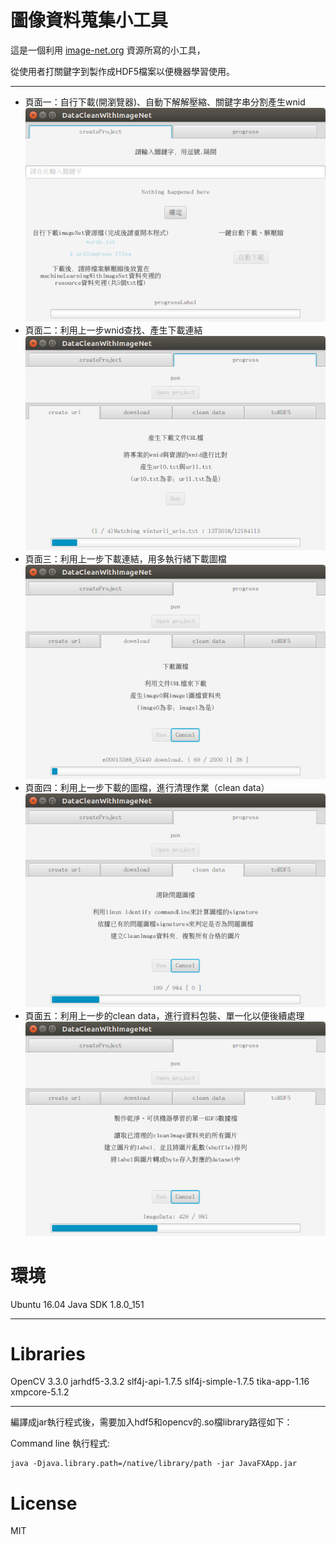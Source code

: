 
圖像資料蒐集小工具
===================

這是一個利用 <a href="http://image-net.org/" target="_blank">image-net.org</a> 資源所寫的小工具，

從使用者打關鍵字到製作成HDF5檔案以便機器學習使用。

----------

  - 頁面一：自行下載(開瀏覽器)、自動下解解壓縮、關鍵字串分割產生wnid
![圖一](img/javaDemo_stepOne.png)
  - 頁面二：利用上一步wnid查找、產生下載連結
![圖一](img/javaDemo_stepTwoRun.png)
  - 頁面三：利用上一步下載連結，用多執行緒下載圖檔
![圖一](img/javaDemo_stepThreeRun.png)
  - 頁面四：利用上一步下載的圖檔，進行清理作業（clean data）
![圖一](img/javademo_stepFourRun.png)
  - 頁面五：利用上一步的clean data，進行資料包裝、單一化以便後續處理
![圖一](img/javaDemo_stepFiveRun.png)

# 環境
Ubuntu 16.04
Java SDK 1.8.0_151

----------

# Libraries
OpenCV 3.3.0
jarhdf5-3.3.2
slf4j-api-1.7.5
slf4j-simple-1.7.5
tika-app-1.16
xmpcore-5.1.2

----------


編譯成jar執行程式後，需要加入hdf5和opencv的.so檔library路徑如下：

Command line 執行程式:

```
java -Djava.library.path=/native/library/path -jar JavaFXApp.jar
```

# License

MIT


